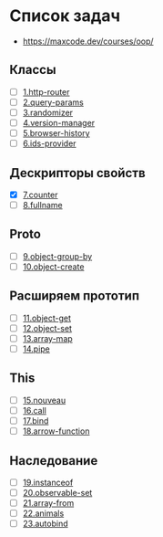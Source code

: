 # Список задач
- https://maxcode.dev/courses/oop/

## Классы
 - [ ] [1.http-router](1.http-router.js)
 - [ ] [2.query-params](2.query-params.js)
 - [ ] [3.randomizer](3.randomizer.js)
 - [ ] [4.version-manager](4.version-manager.js)
 - [ ] [5.browser-history](5.browser-history.js)
 - [ ] [6.ids-provider](6.ids-provider.js)

## Дескрипторы свойств
 - [x] [7.counter](7.counter.js)
 - [ ] [8.fullname](8.fullname.js)

## Proto
 - [ ] [9.object-group-by](9.object-group-by.js)
 - [ ] [10.object-create](10.object-create.js)

## Расширяем прототип
 - [ ] [11.object-get](11.object-get.js)
 - [ ] [12.object-set](12.object-set.js)
 - [ ] [13.array-map](13.array-map.js)
 - [ ] [14.pipe](14.pipe.js)

## This
 - [ ] [15.nouveau](15.nouveau.js)
 - [ ] [16.call](16.call.js)
 - [ ] [17.bind](17.bind.js)
 - [ ] [18.arrow-function](18.arrow-function.js)

## Наследование
 - [ ] [19.instanceof](19.instanceof.js)
 - [ ] [20.observable-set](20.observable-set.js)
 - [ ] [21.array-from](21.array-from.js)
 - [ ] [22.animals](22.animals.js)
 - [ ] [23.autobind](23.autobind.js)